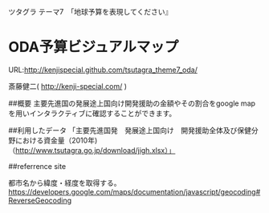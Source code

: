 ツタグラ テーマ7　「地球予算を表現してください』

ODA予算ビジュアルマップ
=======
URL:http://kenjispecial.github.com/tsutagra_theme7_oda/

斎藤健二( http://kenji-special.com/ )

##概要
主要先進国の発展途上国向け開発援助の金額やその割合をgoogle mapを用いインタラクティブに確認することができます。


##利用したデータ
「主要先進国発　発展途上国向け　開発援助全体及び保健分野における資金量（2010年)（http://www.tsutagra.go.jp/download/jigh.xlsx）」


##referrence site

都市名から緯度・経度を取得する。
https://developers.google.com/maps/documentation/javascript/geocoding#ReverseGeocoding



